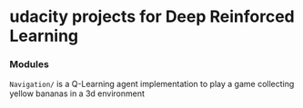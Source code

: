 # udacity projects for Deep Reinforced Learning

### Modules

`Navigation/` is a Q-Learning agent implementation to play a game collecting yellow bananas in a 3d environment

